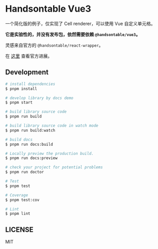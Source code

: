 # Handsontable Vue3

<!-- [![NPM version](https://img.shields.io/npm/v/@sakura-flutter/handsontable-vue3.svg?style=flat)](https://npmjs.org/package/@sakura-flutter/handsontable-vue3)
[![NPM downloads](http://img.shields.io/npm/dm/@sakura-flutter/handsontable-vue3.svg?style=flat)](https://npmjs.org/package/@sakura-flutter/handsontable-vue3) -->

一个简化版的例子，仅实现了 Cell renderer，可以使用 Vue 自定义单元格。

**它是实验性的，并没有发布包，依然需要依赖 `@handsontable/vue3`。**

灵感来自官方的 `@handsontable/react-wrapper`。

在 [这里](https://github.com/handsontable/handsontable/issues/10257) 查看官方进展。

<!-- ## Usage

```html
<script setup lang="ts">
  import { HTable, HColumn } from '@sakura-flutter&#x2F;handsontable-vue3';
</script>
``` -->

## Development

```bash
# install dependencies
$ pnpm install

# develop library by docs demo
$ pnpm start

# build library source code
$ pnpm run build

# build library source code in watch mode
$ pnpm run build:watch

# build docs
$ pnpm run docs:build

# Locally preview the production build.
$ pnpm run docs:preview

# check your project for potential problems
$ pnpm run doctor

# Test
$ pnpm test

# Coverage
$ pnpm test:cov

# Lint
$ pnpm lint
```

## LICENSE

MIT
